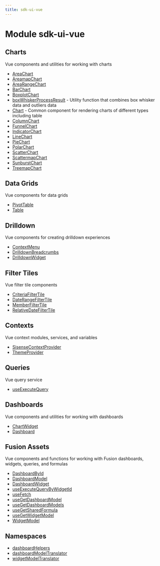```yaml
---
title: sdk-ui-vue
---
```


# Module sdk-ui-vue

## Charts

Vue components and utilities for working with charts

- [AreaChart](charts/class.AreaChart.md)
- [AreamapChart](charts/class.AreamapChart.md)
- [AreaRangeChart](charts/class.AreaRangeChart.md) <Badge type="beta" text="Beta" />
- [BarChart](charts/class.BarChart.md)
- [BoxplotChart](charts/class.BoxplotChart.md)
- [boxWhiskerProcessResult](charts/function.boxWhiskerProcessResult.md) - Utility function that combines box whisker data and outliers data
- [Chart](charts/class.Chart.md) - Common component for rendering charts of different types including table
- [ColumnChart](charts/class.ColumnChart.md)
- [FunnelChart](charts/class.FunnelChart.md)
- [IndicatorChart](charts/class.IndicatorChart.md)
- [LineChart](charts/class.LineChart.md)
- [PieChart](charts/class.PieChart.md)
- [PolarChart](charts/class.PolarChart.md)
- [ScatterChart](charts/class.ScatterChart.md)
- [ScattermapChart](charts/class.ScattermapChart.md)
- [SunburstChart](charts/class.SunburstChart.md)
- [TreemapChart](charts/class.TreemapChart.md)

## Data Grids

Vue components for data grids

- [PivotTable](data-grids/class.PivotTable.md) <Badge type="beta" text="Beta" />
- [Table](data-grids/class.Table.md)

## Drilldown

Vue components for creating drilldown experiences

- [ContextMenu](drilldown/class.ContextMenu.md)
- [DrilldownBreadcrumbs](drilldown/class.DrilldownBreadcrumbs.md)
- [DrilldownWidget](drilldown/class.DrilldownWidget.md)

## Filter Tiles

Vue filter tile components

- [CriteriaFilterTile](filter-tiles/class.CriteriaFilterTile.md)
- [DateRangeFilterTile](filter-tiles/class.DateRangeFilterTile.md)
- [MemberFilterTile](filter-tiles/class.MemberFilterTile.md)
- [RelativeDateFilterTile](filter-tiles/class.RelativeDateFilterTile.md)

## Contexts

Vue context modules, services, and variables

- [SisenseContextProvider](contexts/class.SisenseContextProvider.md)
- [ThemeProvider](contexts/class.ThemeProvider.md)

## Queries

Vue query service

- [useExecuteQuery](queries/function.useExecuteQuery.md)

## Dashboards

Vue components and utilities for working with dashboards

- [ChartWidget](dashboards/class.ChartWidget.md)
- [Dashboard](dashboards/class.Dashboard.md) <Badge type="beta" text="Beta" />

## Fusion Assets

Vue components and functions for working with Fusion dashboards, widgets, queries, and formulas

- [DashboardById](fusion-assets/class.DashboardById.md) <Badge type="fusionEmbed" text="Fusion Embed" /> <Badge type="beta" text="Beta" />
- [DashboardModel](fusion-assets/interface.DashboardModel.md) <Badge type="fusionEmbed" text="Fusion Embed" />
- [DashboardWidget](fusion-assets/class.DashboardWidget.md) <Badge type="fusionEmbed" text="Fusion Embed" />
- [useExecuteQueryByWidgetId](fusion-assets/function.useExecuteQueryByWidgetId.md) <Badge type="fusionEmbed" text="Fusion Embed" />
- [useFetch](fusion-assets/function.useFetch.md) <Badge type="fusionEmbed" text="Fusion Embed" />
- [useGetDashboardModel](fusion-assets/function.useGetDashboardModel.md) <Badge type="fusionEmbed" text="Fusion Embed" />
- [useGetDashboardModels](fusion-assets/function.useGetDashboardModels.md) <Badge type="fusionEmbed" text="Fusion Embed" />
- [useGetSharedFormula](fusion-assets/function.useGetSharedFormula.md) <Badge type="fusionEmbed" text="Fusion Embed" />
- [useGetWidgetModel](fusion-assets/function.useGetWidgetModel.md) <Badge type="fusionEmbed" text="Fusion Embed" />
- [WidgetModel](fusion-assets/interface.WidgetModel.md) <Badge type="fusionEmbed" text="Fusion Embed" />

## Namespaces

- [dashboardHelpers](namespaces/namespace.dashboardHelpers/index.md)
- [dashboardModelTranslator](namespaces/namespace.dashboardModelTranslator/index.md)
- [widgetModelTranslator](namespaces/namespace.widgetModelTranslator/index.md)
